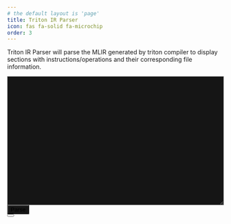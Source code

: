 ```yaml
---
# the default layout is 'page'
title: Triton IR Parser
icon: fas fa-solid fa-microchip
order: 3
---
```


Triton IR Parser will parse the MLIR generated by triton compiler to display sections with instructions/operations and their corresponding file information.

<div>
    <div style="font-size: 8pt; font-family: monospace">
        <textarea id="input-box"
            style="width: 100%; height: 300px; background-color: #151515"></textarea>
    </div>
    <button id="parse-button" style="background-color: #151515">Parse</button>
    <div class="language-text highlighter-rouge">
        <div class="code-header">
            <span data-label-text="Parsed Output">
                <i class="fas fa-code fa-fw small"></i>
            </span>
            <button aria-label="copy" data-title-succeed="Copied!">
                <i class="far fa-clipboard">
                </i>
            </button>
        </div>
        <div id="output-div" style="white-space: pre; font-family: monospace" class="highlight">
        </div>
    </div>
<script>
    function parseMlir(mlirCode) {
        // Split the MLIR code into lines
        const lines = mlirCode.split("\n");

        // Initialize an empty object to store the sections
        const sections = {};

        // Iterate over the lines
        for (const line of lines) {
            // Check if the line contains a location directive
            const match = line.match(/#loc(\d+) = loc\((.*)\)/);
            if (match) {
                // Extract the location number and file information
                const locNum = match[1];
                const fileInfo = match[2].replace(/"/g, "");

                // Initialize an empty array to store the code for this section
                sections[locNum] = {
                    fileInfo,
                    code: [],
                };
            }
        }

        for (const line of lines) {
            // Check if the line contains a MLIR instruction
            const match = line.match(/.*loc\(#loc(\d+)\)/);
            if (match) {
                // Extract the location number
                const locNum = match[1];

                // Add the whole line to the corresponding section
                if (locNum in sections) {
                    sections[locNum].code.push(line.trim());
                }
            }
        }

        let output = "";
        let sectionNum = 1;
        for (const locNum in sections) {
            const section = sections[locNum];
            output += `<tr><td class="rouge-gutter gl"><pre class="lineno">${locNum}</pre></td><td class="rouge-code"><pre>Section ${sectionNum}: ${section.fileInfo}\n`;
            for (const line of section.code) {
                output += `  ${line}\n`;
            }
            output += `</pre></td></tr>`;
            sectionNum++;
        }
        return output;
    }

    const inputBox = document.getElementById('input-box');
    const outputDiv = document.getElementById('output-div');
    const parseButton = document.getElementById('parse-button');

    parseButton.addEventListener('click', () => {
        const mlirCode = inputBox.value;
        const parsedOutput = parseMlir(mlirCode);
        outputDiv.innerHTML = `<code><table class="rouge-table"><tbody>${parsedOutput}</tbody></table></code>`;
    });
</script>
</div>
